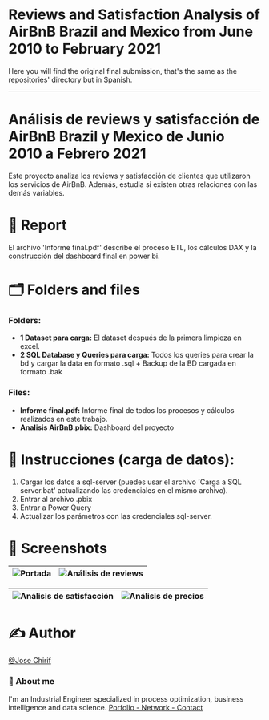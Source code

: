# Reviews and Satisfaction Analysis of AirBnB Brazil and Mexico from June 2010 to February 2021

Here you will find the original final submission, that's the same as the repositories' directory but in Spanish.


------

# Análisis de reviews y satisfacción de AirBnB Brazil y Mexico de Junio 2010 a Febrero 2021

Este proyecto analiza los reviews y satisfacción de clientes que utilizaron los servicios de AirBnB. Además, estudia si existen otras relaciones con las demás variables.

# 🧾 Report

El archivo 'Informe final.pdf' describe el proceso ETL, los cálculos DAX y la construcción del dashboard final en power bi.


# 🗂️ Folders and files

### Folders:
- **1 Dataset para carga:** El dataset después de la primera limpieza en excel.
- **2 SQL Database y Queries para carga:** Todos los queries para crear la bd y cargar la data en formato .sql + Backup de la BD cargada en formato .bak

### Files:
- **Informe final.pdf:** Informe final de todos los procesos y cálculos realizados en este trabajo.
- **Analisis AirBnB.pbix:** Dashboard del proyecto

# 📑 Instrucciones (carga de datos):

1. Cargar los datos a sql-server (puedes usar el archivo 'Carga a SQL server.bat' actualizando las credenciales en el mismo archivo).
2. Entrar al archivo .pbix
3. Entrar a Power Query
4. Actualizar los parámetros con las credenciales sql-server.



# 📱 Screenshots
|  ![Portada](https://github.com/user-attachments/assets/e5204eb6-f2cb-48ae-9532-b5465e4de47f)  |  ![Análisis de reviews](https://github.com/user-attachments/assets/c7664d24-984c-417e-872b-3df84397a006)  |
|:----:|:----:|

|  ![Análisis de satisfacción](https://github.com/user-attachments/assets/2cdbd9a1-26b1-415f-afe5-aee05cfaf4d2)   |   ![Análisis de precios](https://github.com/user-attachments/assets/33400537-2779-4d35-8e27-5b6175656e3d)   |
|:----:|:----:|

# ✍️ Author
[@Jose Chirif](https://github.com/JoseChirif)

### 🚀 About me
I'm an Industrial Engineer specialized in process optimization, business intelligence and data science.
[Porfolio - Network - Contact](https://linktr.ee/jchirif)